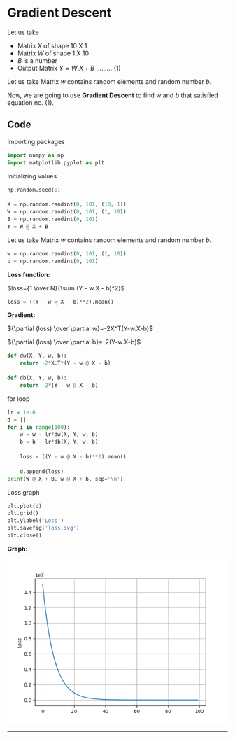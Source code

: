 # Gradient Descent
Let us take
- Matrix $X$ of shape $10$ X $1$
- Matrix $W$ of shape $1$ X $10$
- $B$ is a number
- Output Matrix $Y=W.X+B$ ..........(1)

Let us take Matrix $w$ contains random elements and random number $b$.

Now, we are going to use **Gradient Descent** to find $w$ and $b$ that satisfied equation no. (1).
## Code
Importing packages
```python
import numpy as np
import matplotlib.pyplot as plt
```
Initializing values
```python
np.random.seed(0)

X = np.random.randint(0, 101, (10, 1))
W = np.random.randint(0, 101, (1, 10))
B = np.random.randint(0, 101)
Y = W @ X + B
```
Let us take Matrix $w$ contains random elements and random number $b$.
```python
w = np.random.randint(0, 101, (1, 10))
b = np.random.randint(0, 101)
```
**Loss function:**

$loss={1 \over N}{\sum (Y - w.X - b)^2}$
```python
loss = ((Y - w @ X - b)**2).mean()
```
**Gradient:**

${\partial (loss) \over \partial w}=-2X^T(Y-w.X-b)$

${\partial (loss) \over \partial b}=-2(Y-w.X-b)$
```python
def dw(X, Y, w, b):
    return -2*X.T*(Y - w @ X - b)

def db(X, Y, w, b):
    return -2*(Y - w @ X - b)
```
for loop
```python
lr = 1e-6
d = []
for i in range(100):
    w = w - lr*dw(X, Y, w, b)
    b = b - lr*db(X, Y, w, b)

    loss = ((Y - w @ X - b)**2).mean()

    d.append(loss)
print(W @ X + B, w @ X + b, sep='\n')
```
Loss graph
```python
plt.plot(d)
plt.grid()
plt.ylabel('Loss')
plt.savefig('loss.svg')
plt.close()
```
**Graph:**

![loss](./loss.png)

---
